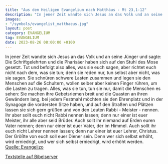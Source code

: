 ```yaml
---
title: "Aus dem Heiligen Evangelium nach Matthäus - Mt 23,1-12"
description: "In jener Zeit wandte sich Jesus an das Volk und an seine Jünger und sagte: Die Schriftgelehrten und die Pharisäer haben sich auf den Stuhl des Mose gesetzt. Tut und befolgt also alles, was sie euch sagen, aber richtet euch nicht nach dem, was sie tun; denn sie reden nur, tun selb...."
images:
- "/symbols/evangelist_matthaeus.jpg"
layout: post
category: EVANGELIUM
tag: EVANGELIUM
date: 2023-08-26 08:00:00 +0100
---
```

In jener Zeit wandte sich Jesus an das Volk und an seine Jünger
und sagte: Die Schriftgelehrten und die Pharisäer haben sich auf den Stuhl des Mose gesetzt.
Tut und befolgt also alles, was sie euch sagen, aber richtet euch nicht nach dem, was sie tun; denn sie reden nur, tun selbst aber nicht, was sie sagen.<!--more-->
Sie schnüren schwere Lasten zusammen und legen sie den Menschen auf die Schultern, wollen selber aber keinen Finger rühren, um die Lasten zu tragen.
Alles, was sie tun, tun sie nur, damit die Menschen es sehen: Sie machen ihre Gebetsriemen breit und die Quasten an ihren Gewändern lang,
bei jedem Festmahl möchten sie den Ehrenplatz und in der Synagoge die vordersten Sitze haben,
und auf den Straßen und Plätzen lassen sie sich gern grüßen und von den Leuten Rabbi - Meister - nennen.
Ihr aber sollt euch nicht Rabbi nennen lassen; denn nur einer ist euer Meister, ihr alle aber seid Brüder.
Auch sollt ihr niemand auf Erden euren Vater nennen; denn nur einer ist euer Vater, der im Himmel.
Auch sollt ihr euch nicht Lehrer nennen lassen; denn nur einer ist euer Lehrer, Christus.
Der Größte von euch soll euer Diener sein.
Denn wer sich selbst erhöht, wird erniedrigt, und wer sich selbst erniedrigt, wird erhöht werden.<br>
[Quelle: Evangelizo](https://evangeliumtagfuertag.org/DE/gospel)

[Textstelle auf Bibelserver](https://www.bibleserver.com/EU/Matthäus23,1-12)
